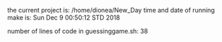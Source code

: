 the current project is: 
/home/dionea/New_Day
time and date of running make is: 
Sun Dec  9 00:50:12 STD 2018

number of lines of code in guessinggame.sh: 
38
